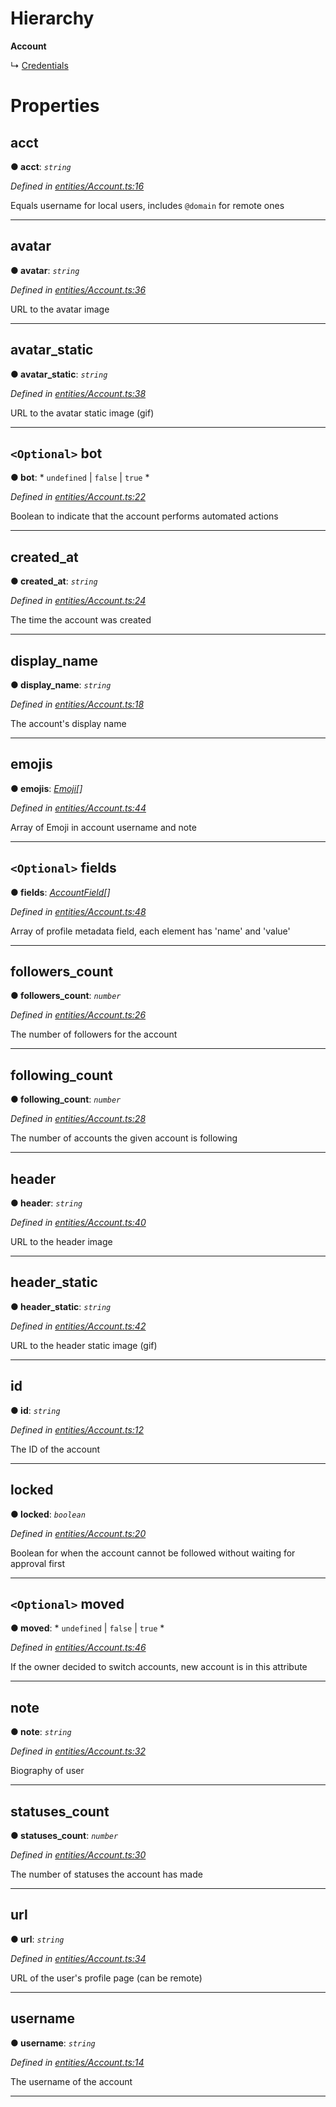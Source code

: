 

# Hierarchy

**Account**

↳  [Credentials](_entities_credentials_.credentials.md)

# Properties

<a id="acct"></a>

##  acct

**● acct**: *`string`*

*Defined in [entities/Account.ts:16](https://github.com/lagunehq/core/blob/31cfc86/src/entities/Account.ts#L16)*

Equals username for local users, includes `@domain` for remote ones

___
<a id="avatar"></a>

##  avatar

**● avatar**: *`string`*

*Defined in [entities/Account.ts:36](https://github.com/lagunehq/core/blob/31cfc86/src/entities/Account.ts#L36)*

URL to the avatar image

___
<a id="avatar_static"></a>

##  avatar_static

**● avatar_static**: *`string`*

*Defined in [entities/Account.ts:38](https://github.com/lagunehq/core/blob/31cfc86/src/entities/Account.ts#L38)*

URL to the avatar static image (gif)

___
<a id="bot"></a>

## `<Optional>` bot

**● bot**: * `undefined` &#124; `false` &#124; `true`
*

*Defined in [entities/Account.ts:22](https://github.com/lagunehq/core/blob/31cfc86/src/entities/Account.ts#L22)*

Boolean to indicate that the account performs automated actions

___
<a id="created_at"></a>

##  created_at

**● created_at**: *`string`*

*Defined in [entities/Account.ts:24](https://github.com/lagunehq/core/blob/31cfc86/src/entities/Account.ts#L24)*

The time the account was created

___
<a id="display_name"></a>

##  display_name

**● display_name**: *`string`*

*Defined in [entities/Account.ts:18](https://github.com/lagunehq/core/blob/31cfc86/src/entities/Account.ts#L18)*

The account's display name

___
<a id="emojis"></a>

##  emojis

**● emojis**: *[Emoji](_entities_emoji_.emoji.md)[]*

*Defined in [entities/Account.ts:44](https://github.com/lagunehq/core/blob/31cfc86/src/entities/Account.ts#L44)*

Array of Emoji in account username and note

___
<a id="fields"></a>

## `<Optional>` fields

**● fields**: *[AccountField](_entities_account_.accountfield.md)[]*

*Defined in [entities/Account.ts:48](https://github.com/lagunehq/core/blob/31cfc86/src/entities/Account.ts#L48)*

Array of profile metadata field, each element has 'name' and 'value'

___
<a id="followers_count"></a>

##  followers_count

**● followers_count**: *`number`*

*Defined in [entities/Account.ts:26](https://github.com/lagunehq/core/blob/31cfc86/src/entities/Account.ts#L26)*

The number of followers for the account

___
<a id="following_count"></a>

##  following_count

**● following_count**: *`number`*

*Defined in [entities/Account.ts:28](https://github.com/lagunehq/core/blob/31cfc86/src/entities/Account.ts#L28)*

The number of accounts the given account is following

___
<a id="header"></a>

##  header

**● header**: *`string`*

*Defined in [entities/Account.ts:40](https://github.com/lagunehq/core/blob/31cfc86/src/entities/Account.ts#L40)*

URL to the header image

___
<a id="header_static"></a>

##  header_static

**● header_static**: *`string`*

*Defined in [entities/Account.ts:42](https://github.com/lagunehq/core/blob/31cfc86/src/entities/Account.ts#L42)*

URL to the header static image (gif)

___
<a id="id"></a>

##  id

**● id**: *`string`*

*Defined in [entities/Account.ts:12](https://github.com/lagunehq/core/blob/31cfc86/src/entities/Account.ts#L12)*

The ID of the account

___
<a id="locked"></a>

##  locked

**● locked**: *`boolean`*

*Defined in [entities/Account.ts:20](https://github.com/lagunehq/core/blob/31cfc86/src/entities/Account.ts#L20)*

Boolean for when the account cannot be followed without waiting for approval first

___
<a id="moved"></a>

## `<Optional>` moved

**● moved**: * `undefined` &#124; `false` &#124; `true`
*

*Defined in [entities/Account.ts:46](https://github.com/lagunehq/core/blob/31cfc86/src/entities/Account.ts#L46)*

If the owner decided to switch accounts, new account is in this attribute

___
<a id="note"></a>

##  note

**● note**: *`string`*

*Defined in [entities/Account.ts:32](https://github.com/lagunehq/core/blob/31cfc86/src/entities/Account.ts#L32)*

Biography of user

___
<a id="statuses_count"></a>

##  statuses_count

**● statuses_count**: *`number`*

*Defined in [entities/Account.ts:30](https://github.com/lagunehq/core/blob/31cfc86/src/entities/Account.ts#L30)*

The number of statuses the account has made

___
<a id="url"></a>

##  url

**● url**: *`string`*

*Defined in [entities/Account.ts:34](https://github.com/lagunehq/core/blob/31cfc86/src/entities/Account.ts#L34)*

URL of the user's profile page (can be remote)

___
<a id="username"></a>

##  username

**● username**: *`string`*

*Defined in [entities/Account.ts:14](https://github.com/lagunehq/core/blob/31cfc86/src/entities/Account.ts#L14)*

The username of the account

___

